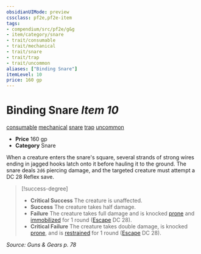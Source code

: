 ```yaml
---
obsidianUIMode: preview
cssclass: pf2e,pf2e-item
tags:
- compendium/src/pf2e/g&g
- item/category/snare
- trait/consumable
- trait/mechanical
- trait/snare
- trait/trap
- trait/uncommon
aliases: ["Binding Snare"]
itemLevel: 10
price: 160 gp
---
```

# Binding Snare *Item 10*  
[consumable](../../../rules/traits/consumable.md)  [mechanical](../../../rules/traits/mechanical.md)  [snare](../../../rules/traits/snare.md)  [trap](../../../rules/traits/trap.md)  [uncommon](../../../rules/traits/uncommon.md)  

- **Price** 160 gp
- **Category** Snare

When a creature enters the snare's square, several strands of strong wires ending in jagged hooks latch onto it before hauling it to the ground. The snare deals `2d6` piercing damage, and the targeted creature must attempt a DC 28 Reflex save.

> [!success-degree] 
> - **Critical Success** The creature is unaffected.
> - **Success** The creature takes half damage.
> - **Failure** The creature takes full damage and is knocked [prone](../../../rules/conditions.md#Prone) and [immobilized](../../../rules/conditions.md#Immobilized) for 1 round ([Escape](../../../rules/actions/escape.md) DC 28).
> - **Critical Failure** The creature takes double damage, is knocked [prone](../../../rules/conditions.md#Prone), and is [restrained](../../../rules/conditions.md#Restrained) for 1 round ([Escape](../../../rules/actions/escape.md) DC 28).

*Source: Guns & Gears p. 78*